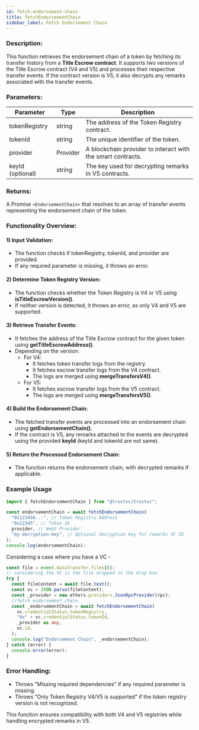 ```yaml
---
id: fetch-endorsement-chain
title: fetchEndorsementChain
sidebar_label: Fetch Endorsement Chain
---
```


### Description:

This function retrieves the endorsement chain of a token by fetching its transfer history from a **Title Escrow contract**. It supports two versions of the Title Escrow contract (V4 and V5) and processes their respective transfer events. If the contract version is V5, it also decrypts any remarks associated with the transfer events.

### Parameters:

| Parameter        | Type     | Description                                                 |
| ---------------- | -------- | ----------------------------------------------------------- |
| tokenRegistry    | string   | The address of the Token Registry contract.                 |
| tokenId          | string   | The unique identifier of the token.                         |
| provider         | Provider | A blockchain provider to interact with the smart contracts. |
| keyId (optional) | string   | The key used for decrypting remarks in V5 contracts.        |

### Returns:

A Promise `<EndorsementChain>` that resolves to an array of transfer events representing the endorsement chain of the token.

### Functionality Overview:

#### 1) Input Validation:

- The function checks if tokenRegistry, tokenId, and provider are provided.
- If any required parameter is missing, it throws an error.

#### 2) Determine Token Registry Version:

- The function checks whether the Token Registry is V4 or V5 using **isTitleEscrowVersion()**.
- If neither version is detected, it throws an error, as only V4 and V5 are supported.

#### 3) Retrieve Transfer Events:

- It fetches the address of the Title Escrow contract for the given token using **getTitleEscrowAddress()**.
- Depending on the version:
  - For V4:
    - It fetches token transfer logs from the registry.
    - It fetches escrow transfer logs from the V4 contract.
    - The logs are merged using **mergeTransfersV4()**.
  - For V5:
    - It fetches escrow transfer logs from the V5 contract.
    - The logs are merged using **mergeTransfersV5()**.

#### 4) Build the Endorsement Chain:

- The fetched transfer events are processed into an endorsement chain using **getEndorsementChain()**.
- If the contract is V5, any remarks attached to the events are decrypted using the provided **keyId** (keyId and tokenId are not same).

#### 5) Return the Processed Endorsement Chain:

- The function returns the endorsement chain, with decrypted remarks if applicable.

### Example Usage

```typescript
import { fetchEndorsementChain } from "@trustvc/trustvc";

const endorsementChain = await fetchEndorsementChain(
  "0x123456...", // Token Registry Address
  "0x12345", // Token ID
  provider, // Web3 Provider
  "my-decryption-key", // Optional decryption key for remarks VC ID
);
console.log(endorsementChain);
```

Considering a case where you have a VC -

```typescript
const file = event.dataTransfer.files[0];
// considering the VC is the file dropped in the drop box
try {
  const fileContent = await file.text();
  const vc = JSON.parse(fileContent);
  const _provider = new ethers.providers.JsonRpcProvider(rpc);
  //fetch endorsement chain
  const _endorsementChain = await fetchEndorsementChain(
    vc.credentialStatus.tokenRegistry,
    "0x" + vc.credentialStatus.tokenId,
    _provider as any,
    vc.id,
  );
  console.log("Endorsement Chain", _endorsementChain);
} catch (error) {
  console.error(error);
}
```

### Error Handling:

- Throws "Missing required dependencies" if any required parameter is missing.
- Throws "Only Token Registry V4/V5 is supported" if the token registry version is not recognized.

This function ensures compatibility with both V4 and V5 registries while handling encrypted remarks in V5.
